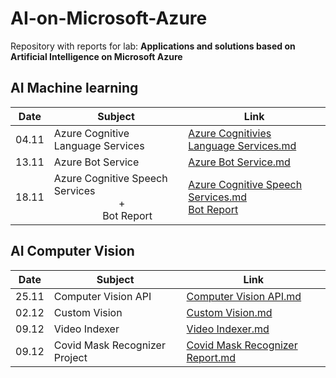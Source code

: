# AI-on-Microsoft-Azure

Repository with reports for lab:
 **Applications and solutions based on Artificial Intelligence on Microsoft Azure**

## AI Machine learning

|  Date  | Subject | Link |
| ---- | ----------- | --------- |
| 04.11 | Azure Cognitive Language Services | [Azure Cognitivies Language Services.md](https://github.com/kolendomichal/AI-on-Microsoft-Azure/blob/master/AI%20Machine%20Learning/Azure%20Cognitive%20Language%20Services.md)
| 13.11 | Azure Bot Service| [Azure Bot Service.md](https://github.com/kolendomichal/AI-on-Microsoft-Azure/blob/master/AI%20Machine%20Learning/Azure%20Bot%20Service.md)
| 18.11 | Azure Cognitive Speech Services <br> &nbsp;&nbsp;&nbsp;&nbsp;&nbsp;&nbsp;&nbsp;&nbsp;&nbsp;&nbsp;&nbsp;&nbsp;&nbsp;&nbsp;&nbsp;&nbsp;&nbsp;&nbsp;&nbsp;&nbsp;&nbsp;&nbsp;&nbsp;&nbsp;+ <br> &nbsp;&nbsp;&nbsp;&nbsp;&nbsp;&nbsp;&nbsp;&nbsp;&nbsp;&nbsp;&nbsp;&nbsp;&nbsp;&nbsp;&nbsp;&nbsp;&nbsp;&nbsp;Bot Report| [Azure Cognitive Speech Services.md](https://github.com/kolendomichal/AI-on-Microsoft-Azure/blob/master/AI%20Machine%20Learning/Azure%20Cognitive%20Speech%20Services.md)  <br>[Bot Report](https://github.com/kolendomichal/AI-on-Microsoft-Azure/blob/master/AI%20Machine%20Learning/bot/README.md)

## AI Computer Vision

|  Date  | Subject | Link |
| ---- | ----------- | --------- |
| 25.11 | Computer Vision API | [Computer Vision API.md](https://github.com/kolendomichal/AI-on-Microsoft-Azure/blob/master/AI%20Computer%20Vision/Computer%20Vision%20API.md)
| 02.12 | Custom Vision | [Custom Vision.md](https://github.com/kolendomichal/AI-on-Microsoft-Azure/blob/master/AI%20Computer%20Vision/Custom%20Vision.md)
| 09.12 | Video Indexer | [Video Indexer.md](https://github.com/kolendomichal/AI-on-Microsoft-Azure/blob/master/AI%20Computer%20Vision/Video%20Indexer.md)
| 09.12 | Covid Mask Recognizer Project | [Covid Mask Recognizer Report.md](https://github.com/kolendomichal/AI-on-Microsoft-Azure/blob/master/AI%20Computer%20Vision/Covid%20Mask%20Recognizer%20Report.md)